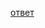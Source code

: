 [ответ](https://gitlab.com/yaishenka/cpp_course/-/blob/main/lectures/lecture_18.md#4-%D0%B7%D0%B0%D1%85%D0%B2%D0%B0%D1%82-%D0%BF%D0%BE%D0%BB%D0%B5%D0%B9-%D0%BA%D0%BB%D0%B0%D1%81%D1%81%D0%B0-%D0%B8-this)

